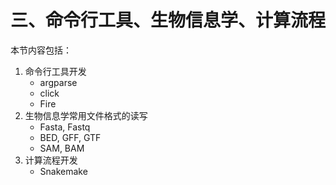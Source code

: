 # 三、命令行工具、生物信息学、计算流程

本节内容包括：

1. 命令行工具开发
    + argparse
    + click
    + Fire
2. 生物信息学常用文件格式的读写
    + Fasta, Fastq
    + BED, GFF, GTF
    + SAM, BAM
3. 计算流程开发
    + Snakemake